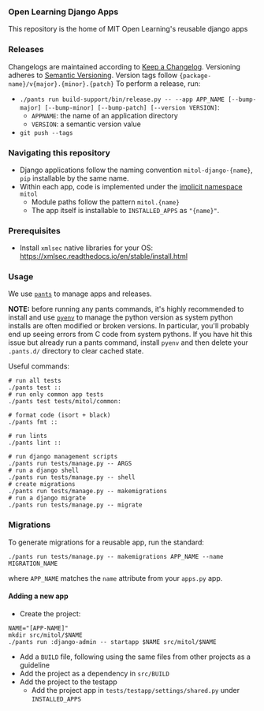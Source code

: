 ### Open Learning Django Apps

This repository is the home of MIT Open Learning's reusable django apps

### Releases

Changelogs are maintained according to [Keep a Changelog](https://keepachangelog.com/en/1.0.0/).
Versioning adheres to [Semantic Versioning](https://semver.org/spec/v2.0.0.html).
Version tags follow `{package-name}/v{major}.{minor}.{patch}`
To perform a release, run:
- `./pants run build-support/bin/release.py -- --app APP_NAME [--bump-major] [--bump-minor] [--bump-patch] [--version VERSION]`:
  - `APPNAME`: the name of an application directory
  - `VERSION`: a semantic version value
- `git push --tags`

### Navigating this repository

- Django applications follow the naming convention `mitol-django-{name}`, `pip` installable by the same name.
- Within each app, code is implemented under the [implicit namespace](https://www.python.org/dev/peps/pep-0420/) `mitol`
  - Module paths follow the pattern `mitol.{name}`
  - The app itself is installable to `INSTALLED_APPS` as `"{name}"`.

### Prerequisites

- Install `xmlsec` native libraries for your OS: https://xmlsec.readthedocs.io/en/stable/install.html

### Usage

We use [`pants`](https://www.pantsbuild.org/) to manage apps and releases.

**NOTE:** before running any pants commands, it's highly recommended to install and use [`pyenv`](https://github.com/pyenv/pyenv) to manage the python version as system python installs are often modified or broken versions. In particular, you'll probably end up seeing errors from C code from system pythons. If you have hit this issue but already run a pants command, install `pyenv` and then delete your `.pants.d/` directory to clear cached state.

Useful commands:
```shell
# run all tests
./pants test ::
# run only common app tests
./pants test tests/mitol/common:

# format code (isort + black)
./pants fmt ::

# run lints
./pants lint ::

# run django management scripts
./pants run tests/manage.py -- ARGS
# run a django shell
./pants run tests/manage.py -- shell  
# create migrations
./pants run tests/manage.py -- makemigrations  
# run a django migrate
./pants run tests/manage.py -- migrate  
```

### Migrations

To generate migrations for a reusable app, run the standard:

```
./pants run tests/manage.py -- makemigrations APP_NAME --name MIGRATION_NAME
```

where `APP_NAME` matches the `name` attribute from your `apps.py` app.

#### Adding a new app

- Create the project:
```shell
NAME="[APP-NAME]"
mkdir src/mitol/$NAME
./pants run :django-admin -- startapp $NAME src/mitol/$NAME
```
- Add a `BUILD` file, following using the same files from other projects as a guideline
- Add the project as a dependency in `src/BUILD`
- Add the project to the testapp
  - Add the project app in `tests/testapp/settings/shared.py` under `INSTALLED_APPS`
